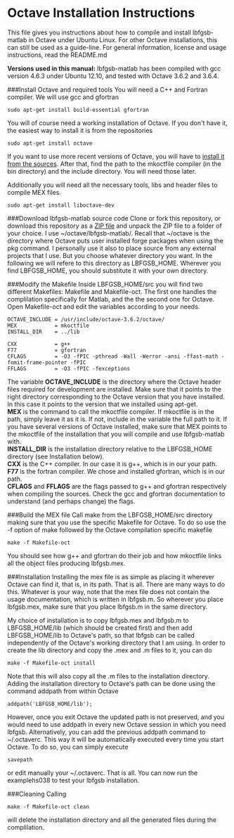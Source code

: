 # Octave Installation Instructions

This file gives you instructions about how to compile and install lbfgsb-matlab in Octave under Ubuntu Linux. For other Octave installations, this can still be used as a guide-line. For general information, license and usage instructions, read the README.md

**Versions used in this manual:**
lbfgsb-matlab has been compiled with gcc version 4.6.3 under Ubuntu 12.10, and tested with Octave 3.6.2 and 3.6.4.


###Install Octave and required tools
You will need a C++ and Fortran compiler. We will use gcc and gfortran

    sudo apt-get install build-essential gfortran

You will of course need a working installation of Octave. If you don't have it, the easiest way to install it is from the repositories

    sudo apt-get install octave

If you want to use more recent versions of Octave, you will have to [install it from the sources](http://www.gnu.org/software/octave/doc/interpreter/Installation.html).
After that, find the path to the mkoctfile compiler (in the bin directory) and the include directory. You will need those later.

Additionally you will need all the necessary tools, libs and header files to compile MEX
files.

    sudo apt-get install liboctave-dev


###Download lbfgsb-matlab source code
Clone or fork this repository, or download this repository as a
[ZIP file](http://github.com/pcarbo/lbfgsb-matlab/archive/master.zip)
and unpack the ZIP file to a folder of your choice. I use ~/octave/lbfgsb-matlab/. Recall that ~/octave is the directory where Octave puts user installed forge packages when using the pkg command. I personally use it also to place source from any external projects that I use. But you choose whatever directory you want. In the following we will refere to this directory as LBFGSB_HOME. 
Wherever you find LBFGSB_HOME, you should substitute it with your own directory.

###Modify the Makefile
Inside LBFGSB_HOME/src you will find two different Makefiles: Makefile and Makefile-oct. The first one handles the complilation specifically for Matlab, and the the second one for Octave. Open Makefile-oct and edit the variables according to your needs.

    OCTAVE_INCLUDE = /usr/include/octave-3.6.2/octave/
    MEX            = mkoctfile
    INSTALL_DIR    = ../lib

    CXX            = g++
    F77            = gfortran
    CFLAGS         = -O3 -fPIC -pthread -Wall -Werror -ansi -ffast-math -fomit-frame-pointer -fPIC
    FFLAGS         = -O3 -fPIC -fexceptions

The variable **OCTAVE_INCLUDE** is the directory where the Octave header files required for development are installed. Make sure that it points to the right directory corresponding to the Octave version that you have installed. In this case it points to the version that we installed using apt-get.  
**MEX** is the command to call the mkoctfile compiler. If mkoctfile is in the path, simply leave it as it is. If not, include in the variable the full path to it. If you have several versions of Octave installed, make sure that MEX points to the mkoctfile of the installation that you will compile and use lbfgsb-matlab with.  
**INSTALL_DIR** is the installation directory relative to the LBFGSB_HOME directory (see Installation below).  
**CXX** is the C++ compiler. In our case it is g++, which is in our your path.  
**F77** is the fortran compiler. We chose and installed gfortran, which is in our path.  
**CFLAGS** and **FFLAGS** are the flags passed to g++ and gfortran respectively when compiling the sources. Check the gcc and gfortran documentation to understand (and perhaps change) the flags.  

###Build the MEX file
Call make from the LBFGSB_HOME/src directory making sure that you use the specific Makefile for Octave. To do so use the -f option of make followed by the Octave compilation specific makefile

    make -f Makefile-oct

You should see how g++ and gfortran do their job and how mkoctfile links all the object files producing lbfgsb.mex.

###Installation
Installing the mex file is as simple as placing it wherever Octave can find it, that is, in its path. That is all. There are many ways to do this. Whatever is your way, note that the mex file does not contain the usage documentation, which is written in lbfgsb.m. So wherever you place lbfgsb.mex, make sure that you place lbfgsb.m in the same directory.

My choice of installation is to copy lbfgsb.mex and lbfgsb.m to LBFGSB_HOME/lib (which should be created first) and then add LBFGSB_HOME/lib to Octave's path, so that lbfgsb can be called independently of the Octave's working directory that I am using. In order to create the lib directory and copy the .mex and .m files to it, you can do

    make -f Makefile-oct install

Note that this will also copy all the .m files to the installation directory. Adding the installation directory to Octave's path can be done using the command addpath from within Octave

    addpath('LBFGSB_HOME/lib');

However, once you exit Octave the updated path is not preserved, and you would need to use addpath in every new Octave session in which you need lbfgsb. Alternatively, you can add the previous addpath command to ~/.octaverc. This way it will be automatically executed every time you start Octave. To do so, you can simply execute

    savepath

or edit manually your  ~/.octaverc. That is all. You can now run the examplehs038 to test your lbfgsb installation.

###Cleaning
Calling

    make -f Makefile-oct clean

will delete the installation directory and all the generated files during the complilation.


